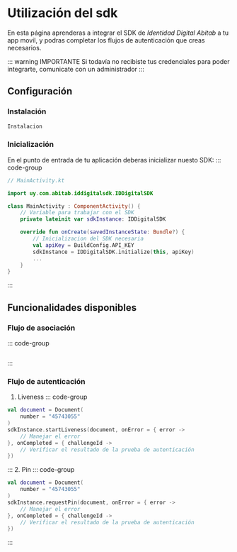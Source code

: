 # Utilización del sdk

En esta página aprenderas a integrar el SDK de _Identidad Digital Abitab_ a tu app movil, y podras completar los flujos de autenticación que creas necesarios.

::: warning IMPORTANTE
Si todavía no recibiste tus credenciales para poder integrarte, comunicate con un administrador
:::

## Configuración
### Instalación
```kt
Instalacion
```
### Inicialización
En el punto de entrada de tu aplicación deberas inicializar nuesto SDK:
::: code-group
```kt [Android] {1}
// MainActivity.kt

import uy.com.abitab.iddigitalsdk.IDDigitalSDK

class MainActivity : ComponentActivity() {
    // Variable para trabajar con el SDK
    private lateinit var sdkInstance: IDDigitalSDK

    override fun onCreate(savedInstanceState: Bundle?) {
        // Inicializacion del SDK necesaria
        val apiKey = BuildConfig.API_KEY
        sdkInstance = IDDigitalSDK.initialize(this, apiKey)
        ...
    }
}
```
<!-- ```swift [iOS] {1}
```
```ts [React Native] {1}
``` -->
:::

## Funcionalidades disponibles
### Flujo de asociación
::: code-group
```kt [Android]
```
<!-- ```swift [iOS]
```
```ts [React Native]
``` -->
:::
### Flujo de autenticación
1. Liveness
::: code-group
```kt [Android]
val document = Document(
    number = "45743055"
)
sdkInstance.startLiveness(document, onError = { error ->
    // Manejar el error
}, onCompleted = { challengeId ->
    // Verificar el resultado de la prueba de autenticación
})
```
<!-- ```swift [iOS]
```
```ts [React Native]
``` -->
:::
2. Pin
::: code-group
```kt [Android]
val document = Document(
    number = "45743055"
)
sdkInstance.requestPin(document, onError = { error ->
    // Manejar el error
}, onCompleted = { challengeId ->
    // Verificar el resultado de la prueba de autenticación
})
```
<!-- ```swift [iOS]
```
```ts [React Native]
``` -->
:::
<!-- ### Solicitar información del usuario
Una vez que el usuario haya asociado su identidad a tu aplicación, podras utilizar este método para obtener la información del usuario.
```kt{1}
// MainActivity.kt

``` -->